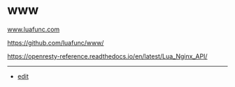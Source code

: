 # www

www.luafunc.com

https://github.com/luafunc/www/

https://openresty-reference.readthedocs.io/en/latest/Lua_Nginx_API/


---
+ [edit](https://github.com/luafunc/www/edit/main/README.md)

